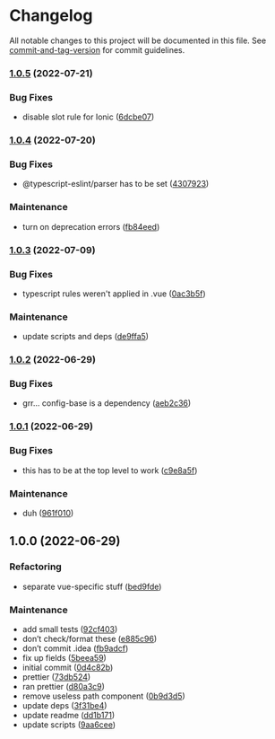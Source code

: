 # Changelog

All notable changes to this project will be documented in this file. See [commit-and-tag-version](https://github.com/absolute-version/commit-and-tag-version) for commit guidelines.

### [1.0.5](https://github.com/aparajita/eslint-config-vue/compare/v1.0.4...v1.0.5) (2022-07-21)


### Bug Fixes

* disable slot rule for Ionic ([6dcbe07](https://github.com/aparajita/eslint-config-vue/commit/6dcbe0712d1db22e662b62c338b27bc04987fe49))

### [1.0.4](https://github.com/aparajita/eslint-config-vue/compare/v1.0.3...v1.0.4) (2022-07-20)


### Bug Fixes

* @typescript-eslint/parser has to be set ([4307923](https://github.com/aparajita/eslint-config-vue/commit/4307923a5598a0aece9bf0cf722aee43ae965e4d))


### Maintenance

* turn on deprecation errors ([fb84eed](https://github.com/aparajita/eslint-config-vue/commit/fb84eed46a2353b54b9409edd9de0695b6dbcecd))

### [1.0.3](https://github.com/aparajita/eslint-config-vue/compare/v1.0.2...v1.0.3) (2022-07-09)


### Bug Fixes

* typescript rules weren't applied in .vue ([0ac3b5f](https://github.com/aparajita/eslint-config-vue/commit/0ac3b5fb3d8be4d7a0861866890ccbd07896a419))


### Maintenance

* update scripts and deps ([de9ffa5](https://github.com/aparajita/eslint-config-vue/commit/de9ffa59758f6e0a70164ec28b74221b767dbf60))

### [1.0.2](https://github.com/aparajita/eslint-config-vue/compare/v1.0.1...v1.0.2) (2022-06-29)


### Bug Fixes

* grr... config-base is a dependency ([aeb2c36](https://github.com/aparajita/eslint-config-vue/commit/aeb2c366badc0c97f64b0ef89392847ed68933f9))

### [1.0.1](https://github.com/aparajita/eslint-config-vue/compare/v1.0.0...v1.0.1) (2022-06-29)


### Bug Fixes

* this has to be at the top level to work ([c9e8a5f](https://github.com/aparajita/eslint-config-vue/commit/c9e8a5f77e1d108261403f2f53cc4a7b5a85b597))


### Maintenance

* duh ([961f010](https://github.com/aparajita/eslint-config-vue/commit/961f010f9502e6097a93d86968a89c48632a312e))

## 1.0.0 (2022-06-29)


### Refactoring

* separate vue-specific stuff ([bed9fde](https://github.com/aparajita/eslint-config-vue/commit/bed9fde5f6e2509f4cd10f7c2697ceeae89695f8))


### Maintenance

* add small tests ([92cf403](https://github.com/aparajita/eslint-config-vue/commit/92cf403afdcc7afd8682791e1629a46843fa3385))
* don’t check/format these ([e885c96](https://github.com/aparajita/eslint-config-vue/commit/e885c960fb24e06eab9313a1de90b54bdd471653))
* don’t commit .idea ([fb9adcf](https://github.com/aparajita/eslint-config-vue/commit/fb9adcffeeb6ced15d971830cb9188dc6318f86c))
* fix up fields ([5beea59](https://github.com/aparajita/eslint-config-vue/commit/5beea592961ba3243e68fa62b8d28aad8fac70f9))
* initial commit ([0d4c82b](https://github.com/aparajita/eslint-config-vue/commit/0d4c82b8cca9ad0ad78b185459a54729b4accf56))
* prettier ([73db524](https://github.com/aparajita/eslint-config-vue/commit/73db5248f38337afca5ff5bc1059b5d4408279bf))
* ran prettier ([d80a3c9](https://github.com/aparajita/eslint-config-vue/commit/d80a3c91da173aad2370798b932cb539595a413f))
* remove useless path component ([0b9d3d5](https://github.com/aparajita/eslint-config-vue/commit/0b9d3d5ac95b8376099b79edd6cf3e0ff1b03118))
* update deps ([3f31be4](https://github.com/aparajita/eslint-config-vue/commit/3f31be4c3f5d77bafad9c34345bc107e550150ac))
* update readme ([dd1b171](https://github.com/aparajita/eslint-config-vue/commit/dd1b171166578c165f6e72b96e38c54450857a3c))
* update scripts ([9aa6cee](https://github.com/aparajita/eslint-config-vue/commit/9aa6cee671482612e489e24057bdff845d68b89c))
